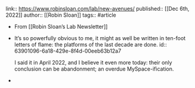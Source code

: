 link:: https://www.robinsloan.com/lab/new-avenues/
published:: [[Dec 6th, 2022]]
author:: [[Robin Sloan]]
tags:: #article

- From [[Robin Sloan’s Lab Newsletter]]
- It’s so powerfully obvious to me, it might as well be written in ten-foot letters of flame: the platforms of the last decade are done. 
  id:: 63901096-6a18-429e-8f4d-00eeb63b12a7
  
  I said it in April 2022, and I believe it even more today: their only conclusion can be abandonment; an overdue MySpace-ification.
-